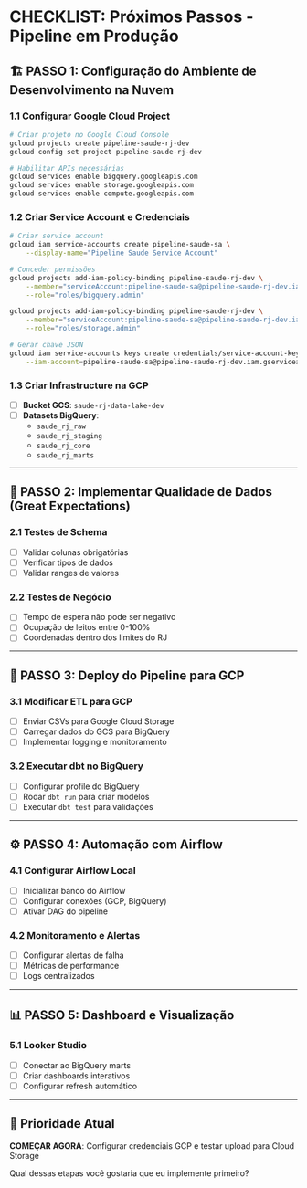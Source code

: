 # CHECKLIST: Próximos Passos - Pipeline em Produção

## 🏗️ **PASSO 1: Configuração do Ambiente de Desenvolvimento na Nuvem**

### 1.1 Configurar Google Cloud Project
```bash
# Criar projeto no Google Cloud Console
gcloud projects create pipeline-saude-rj-dev
gcloud config set project pipeline-saude-rj-dev

# Habilitar APIs necessárias
gcloud services enable bigquery.googleapis.com
gcloud services enable storage.googleapis.com
gcloud services enable compute.googleapis.com
```

### 1.2 Criar Service Account e Credenciais
```bash
# Criar service account
gcloud iam service-accounts create pipeline-saude-sa \
    --display-name="Pipeline Saude Service Account"

# Conceder permissões
gcloud projects add-iam-policy-binding pipeline-saude-rj-dev \
    --member="serviceAccount:pipeline-saude-sa@pipeline-saude-rj-dev.iam.gserviceaccount.com" \
    --role="roles/bigquery.admin"

gcloud projects add-iam-policy-binding pipeline-saude-rj-dev \
    --member="serviceAccount:pipeline-saude-sa@pipeline-saude-rj-dev.iam.gserviceaccount.com" \
    --role="roles/storage.admin"

# Gerar chave JSON
gcloud iam service-accounts keys create credentials/service-account-key.json \
    --iam-account=pipeline-saude-sa@pipeline-saude-rj-dev.iam.gserviceaccount.com
```

### 1.3 Criar Infrastructure na GCP
- [ ] **Bucket GCS**: `saude-rj-data-lake-dev`
- [ ] **Datasets BigQuery**: 
  - `saude_rj_raw`
  - `saude_rj_staging` 
  - `saude_rj_core`
  - `saude_rj_marts`

---

## 🧪 **PASSO 2: Implementar Qualidade de Dados (Great Expectations)**

### 2.1 Testes de Schema
- [ ] Validar colunas obrigatórias
- [ ] Verificar tipos de dados
- [ ] Validar ranges de valores

### 2.2 Testes de Negócio  
- [ ] Tempo de espera não pode ser negativo
- [ ] Ocupação de leitos entre 0-100%
- [ ] Coordenadas dentro dos limites do RJ

---

## 🚀 **PASSO 3: Deploy do Pipeline para GCP**

### 3.1 Modificar ETL para GCP
- [ ] Enviar CSVs para Google Cloud Storage
- [ ] Carregar dados do GCS para BigQuery
- [ ] Implementar logging e monitoramento

### 3.2 Executar dbt no BigQuery
- [ ] Configurar profile do BigQuery
- [ ] Rodar `dbt run` para criar modelos
- [ ] Executar `dbt test` para validações

---

## ⚙️ **PASSO 4: Automação com Airflow**

### 4.1 Configurar Airflow Local
- [ ] Inicializar banco do Airflow
- [ ] Configurar conexões (GCP, BigQuery)
- [ ] Ativar DAG do pipeline

### 4.2 Monitoramento e Alertas
- [ ] Configurar alertas de falha
- [ ] Métricas de performance
- [ ] Logs centralizados

---

## 📊 **PASSO 5: Dashboard e Visualização**

### 5.1 Looker Studio
- [ ] Conectar ao BigQuery marts
- [ ] Criar dashboards interativos
- [ ] Configurar refresh automático

---

## 🎯 **Prioridade Atual**

**COMEÇAR AGORA**: Configurar credenciais GCP e testar upload para Cloud Storage

Qual dessas etapas você gostaria que eu implemente primeiro?
